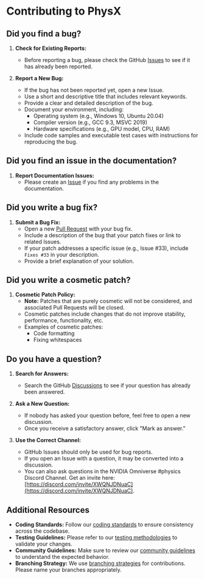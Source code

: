 # Contributing to PhysX

## Did you find a bug?

1. **Check for Existing Reports:**
   - Before reporting a bug, please check the GitHub [Issues](https://github.com/NVIDIA-Omniverse/PhysX/issues) to see if it has already been reported.

2. **Report a New Bug:**
   - If the bug has not been reported yet, open a new Issue.
   - Use a short and descriptive title that includes relevant keywords.
   - Provide a clear and detailed description of the bug.
   - Document your environment, including:
     - Operating system (e.g., Windows 10, Ubuntu 20.04)
     - Compiler version (e.g., GCC 9.3, MSVC 2019)
     - Hardware specifications (e.g., GPU model, CPU, RAM)
   - Include code samples and executable test cases with instructions for reproducing the bug.

## Did you find an issue in the documentation?

1. **Report Documentation Issues:**
   - Please create an [Issue](https://github.com/NVIDIA-Omniverse/PhysX/issues/) if you find any problems in the documentation.

## Did you write a bug fix?

1. **Submit a Bug Fix:**
   - Open a new [Pull Request](https://github.com/NVIDIA-Omniverse/PhysX/pulls) with your bug fix.
   - Include a description of the bug that your patch fixes or link to related Issues.
   - If your patch addresses a specific issue (e.g., Issue #33), include `Fixes #33` in your description.
   - Provide a brief explanation of your solution.

## Did you write a cosmetic patch?

1. **Cosmetic Patch Policy:**
   - **Note:** Patches that are purely cosmetic will not be considered, and associated Pull Requests will be closed.
   - Cosmetic patches include changes that do not improve stability, performance, functionality, etc.
   - Examples of cosmetic patches:
     - Code formatting
     - Fixing whitespaces

## Do you have a question?

1. **Search for Answers:**
   - Search the GitHub [Discussions](https://github.com/NVIDIA-Omniverse/PhysX/discussions/) to see if your question has already been answered.

2. **Ask a New Question:**
   - If nobody has asked your question before, feel free to open a new discussion.
   - Once you receive a satisfactory answer, click "Mark as answer."

3. **Use the Correct Channel:**
   - GitHub Issues should only be used for bug reports.
   - If you open an Issue with a question, it may be converted into a discussion.
   - You can also ask questions in the NVIDIA Omniverse #physics Discord Channel. Get an invite here: [https://discord.com/invite/XWQNJDNuaC](https://discord.com/invite/XWQNJDNuaC).

## Additional Resources

- **Coding Standards:** Follow our [coding standards](https://gameworksdocs.nvidia.com/PhysX/4.0/documentation/PhysXGuide/Manual/BestPractices.html) to ensure consistency across the codebase.
- **Testing Guidelines:** Please refer to our [testing methodologies](https://gameworksdocs.nvidia.com/PhysX/4.1/documentation/physxguide/Manual/Index.html) to validate your changes.
- **Community Guidelines:** Make sure to review our [community guidelines](https://images.nvidia.com/aem-dam/en-zz/Solutions/about-us/NVIDIA-Code-of-Conduct-External.pdf) to understand the expected behavior.
- **Branching Strategy:** We use [branching strategies](https://docs.nvidia.com/gameworks/content/gameworkslibrary/physx/guide/Manual/Index.html) for contributions. Please name your branches appropriately.
